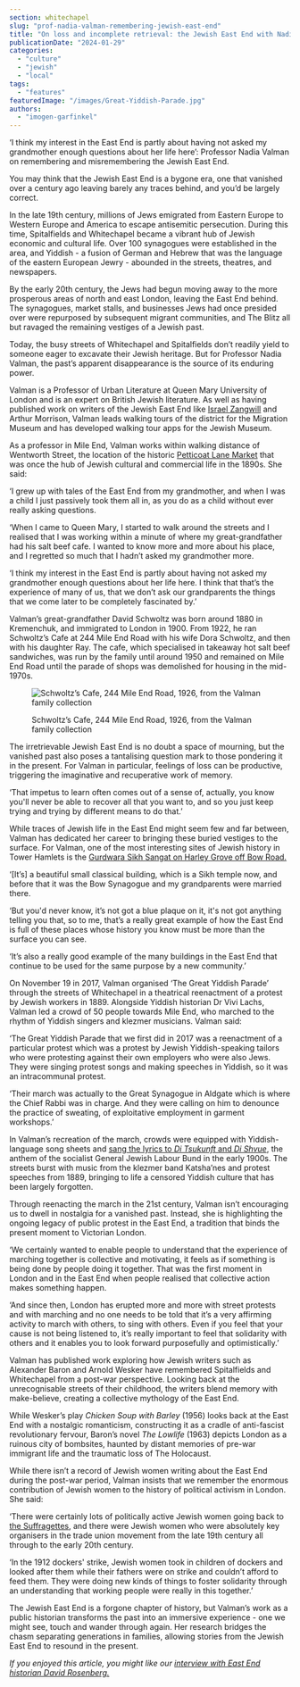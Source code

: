```yaml
---
section: whitechapel
slug: "prof-nadia-valman-remembering-jewish-east-end"
title: "On loss and incomplete retrieval: the Jewish East End with Nadia Valman"
publicationDate: "2024-01-29"
categories: 
  - "culture"
  - "jewish"
  - "local"
tags: 
  - "features"
featuredImage: "/images/Great-Yiddish-Parade.jpg"
authors: 
  - "imogen-garfinkel"
---
```


‘I think my interest in the East End is partly about having not asked my grandmother enough questions about her life here’: Professor Nadia Valman on remembering and misremembering the Jewish East End.

You may think that the Jewish East End is a bygone era, one that vanished over a century ago leaving barely any traces behind, and you’d be largely correct.

In the late 19th century, millions of Jews emigrated from Eastern Europe to Western Europe and America to escape antisemitic persecution. During this time, Spitalfields and Whitechapel became a vibrant hub of Jewish economic and cultural life. Over 100 synagogues were established in the area, and Yiddish - a fusion of German and Hebrew that was the language of the eastern European Jewry - abounded in the streets, theatres, and newspapers. 

By the early 20th century, the Jews had begun moving away to the more prosperous areas of north and east London, leaving the East End behind. The synagogues, market stalls, and businesses Jews had once presided over were repurposed by subsequent migrant communities, and The Blitz all but ravaged the remaining vestiges of a Jewish past. 

Today, the busy streets of Whitechapel and Spitalfields don’t readily yield to someone eager to excavate their Jewish heritage. But for Professor Nadia Valman, the past’s apparent disappearance is the source of its enduring power.

Valman is a Professor of Urban Literature at Queen Mary University of London and is an expert on British Jewish literature. As well as having published work on writers of the Jewish East End like [Israel Zangwill](https://romanroadlondon.com/east-end-writer-israel-zangwill-old-ford-road/#:~:text=Well%20known%20during%20his%20own,and%20immigration%20in%20East%20London.) and Arthur Morrison, Valman leads walking tours of the district for the Migration Museum and has developed walking tour apps for the Jewish Museum.

As a professor in Mile End, Valman works within walking distance of Wentworth Street, the location of the historic [Petticoat Lane Market](https://whitechapellondon.co.uk/petticoat-lane-market-history/) that was once the hub of Jewish cultural and commercial life in the 1890s. She said:

‘I grew up with tales of the East End from my grandmother, and when I was a child I just passively took them all in, as you do as a child without ever really asking questions.

‘When I came to Queen Mary, I started to walk around the streets and I realised that I was working within a minute of where my great-grandfather had his salt beef cafe. I wanted to know more and more about his place, and I regretted so much that I hadn’t asked my grandmother more.

‘I think my interest in the East End is partly about having not asked my grandmother enough questions about her life here. I think that that’s the experience of many of us, that we don’t ask our grandparents the things that we come later to be completely fascinated by.’

Valman’s great-grandfather David Schwoltz was born around 1880 in Kremenchuk, and immigrated to London in 1900. From 1922, he ran Schwoltz’s Cafe at 244 Mile End Road with his wife Dora Schwoltz, and then with his daughter Ray. The cafe, which specialised in takeaway hot salt beef sandwiches, was run by the family until around 1950 and remained on Mile End Road until the parade of shops was demolished for housing in the mid-1970s.

<figure>

![Schwoltz’s Cafe, 244 Mile End Road, 1926, from the Valman family collection ](/images/Schwoltzs-cafe-1926.jpeg)

<figcaption>

Schwoltz’s Cafe, 244 Mile End Road, 1926, from the Valman family collection

</figcaption>

</figure>

The irretrievable Jewish East End is no doubt a space of mourning, but the vanished past also poses a tantalising question mark to those pondering it in the present. For Valman in particular, feelings of loss can be productive, triggering the imaginative and recuperative work of memory.

‘That impetus to learn often comes out of a sense of, actually, you know you'll never be able to recover all that you want to, and so you just keep trying and trying by different means to do that.’ 

While traces of Jewish life in the East End might seem few and far between, Valman has dedicated her career to bringing these buried vestiges to the surface. For Valman, one of the most interesting sites of Jewish history in Tower Hamlets is the [Gurdwara Sikh Sangat on Harley Grove off Bow Road.](https://romanroadlondon.com/harley-grove-gurdwara-sikh-temple-history/)

‘\[It’s\] a beautiful small classical building, which is a Sikh temple now, and before that it was the Bow Synagogue and my grandparents were married there.

‘But you'd never know, it’s not got a blue plaque on it, it's not got anything telling you that, so to me, that’s a really great example of how the East End is full of these places whose history you know must be more than the surface you can see.

‘It’s also a really good example of the many buildings in the East End that continue to be used for the same purpose by a new community.’

On November 19 in 2017, Valman organised ‘The Great Yiddish Parade’ through the streets of Whitechapel in a theatrical reenactment of a protest by Jewish workers in 1889. Alongside Yiddish historian Dr Vivi Lachs, Valman led a crowd of 50 people towards Mile End, who marched to the rhythm of Yiddish singers and klezmer musicians. Valman said:

‘The Great Yiddish Parade that we first did in 2017 was a reenactment of a particular protest which was a protest by Jewish Yiddish-speaking tailors who were protesting against their own employers who were also Jews. They were singing protest songs and making speeches in Yiddish, so it was an intracommunal protest. 

‘Their march was actually to the Great Synagogue in Aldgate which is where the Chief Rabbi was in charge. And they were calling on him to denounce the practice of sweating, of exploitative employment in garment workshops.’

In Valman’s recreation of the march, crowds were equipped with Yiddish-language song sheets and [sang the lyrics to _Di Tsukunft_ and _Di Shvue_](https://www.thejc.com/news/crowd-turns-out-for-the-great-yiddish-parade-in-londons-east-end-l1z20gm7), the anthem of the socialist General Jewish Labour Bund in the early 1900s. The streets burst with music from the klezmer band Katsha’nes and protest speeches from 1889, bringing to life a censored Yiddish culture that has been largely forgotten. 

Through reenacting the march in the 21st century, Valman isn’t encouraging us to dwell in nostalgia for a vanished past. Instead, she is highlighting the ongoing legacy of public protest in the East End, a tradition that binds the present moment to Victorian London. 

‘We certainly wanted to enable people to understand that the experience of marching together is collective and motivating, it feels as if something is being done by people doing it together. That was the first moment in London and in the East End when people realised that collective action makes something happen. 

‘And since then, London has erupted more and more with street protests and with marching and no one needs to be told that it’s a very affirming activity to march with others, to sing with others. Even if you feel that your cause is not being listened to, it’s really important to feel that solidarity with others and it enables you to look forward purposefully and optimistically.’ 

Valman has published work exploring how Jewish writers such as Alexander Baron and Arnold Wesker have remembered Spitalfields and Whitechapel from a post-war perspective. Looking back at the unrecognisable streets of their childhood, the writers blend memory with make-believe, creating a collective mythology of the East End. 

While Wesker’s play _Chicken Soup with Barley_ (1956) looks back at the East End with a nostalgic romanticism, constructing it as a cradle of anti-fascist revolutionary fervour, Baron’s novel _The Lowlife_ (1963) depicts London as a ruinous city of bombsites, haunted by distant memories of pre-war immigrant life and the traumatic loss of The Holocaust. 

While there isn’t a record of Jewish women writing about the East End during the post-war period, Valman insists that we remember the enormous contribution of Jewish women to the history of political activism in London. She said: 

‘There were certainly lots of politically active Jewish women going back to [the Suffragettes](https://romanroadlondon.com/culture/suffragettes/), and there were Jewish women who were absolutely key organisers in the trade union movement from the late 19th century all through to the early 20th century. 

‘In the 1912 dockers' strike, Jewish women took in children of dockers and looked after them while their fathers were on strike and couldn’t afford to feed them. They were doing new kinds of things to foster solidarity through an understanding that working people were really in this together.’

The Jewish East End is a forgone chapter of history, but Valman’s work as a public historian transforms the past into an immersive experience - one we might see, touch and wander through again. Her research bridges the chasm separating generations in families, allowing stories from the Jewish East End to resound in the present. 

_If you enjoyed this article, you might like our [interview with East End historian David Rosenberg.](https://whitechapellondon.co.uk/east-end-historian-david-rosenberg/)_
